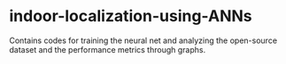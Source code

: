 # indoor-localization-using-ANNs
Contains codes for training the neural net and analyzing the open-source dataset and the performance metrics through graphs.
